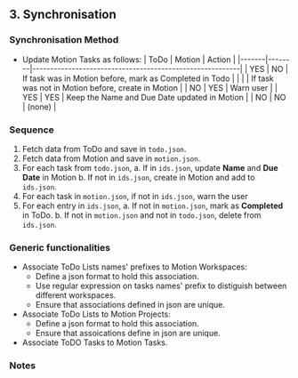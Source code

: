 ﻿## 3. Synchronisation

### Synchronisation Method
- Update Motion Tasks as follows:
| ToDo  | Motion | Action                                                   |
|-------|--------|----------------------------------------------------------|
|  YES  |   NO   | If task was in Motion before, mark as Completed in Todo  |
|       |        | If task was not in Motion before, create in Motion       |
|  NO   |   YES  | Warn user                                                |
|  YES  |   YES  | Keep the Name and Due Date updated in Motion             |
|  NO   |   NO   | (none)                                                   |

### Sequence
1. Fetch data from ToDo and save in `todo.json`.
2. Fetch data from Motion and save in `motion.json`.
3. For each task from `todo.json`,
   a. If in `ids.json`, update **Name** and **Due Date** in Motion
   b. If not in `ids.json`, create in Motion and add to `ids.json`.
4. For each task in `motion.json`, if not in `ids.json`, warn the user
5. For each entry in `ids.json`,
   a. If not in `motion.json`, mark as **Completed** in ToDo.
   b. If not in `motion.json` and not in `todo.json`, delete from `ids.json`.

### Generic functionalities
- Associate ToDo Lists names' prefixes to Motion Workspaces:
  - Define a json format to hold this association.
  - Use regular expression on tasks names' prefix to distiguish between different workspaces.
  - Ensure that associations defined in json are unique.
- Associate ToDo Lists to Motion Projects:
  - Define a json format to hold this association.
  - Ensure that assoications define in json are unique.
- Associate ToDO Tasks to Motion Tasks.

### Notes
